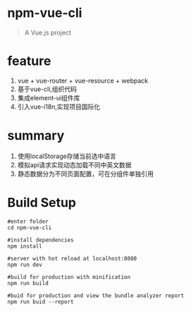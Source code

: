 # npm-vue-cli

> A Vue.js project

# feature
1. vue + vue-router + vue-resource + webpack
2. 基于vue-cli,组织代码
3. 集成element-ui组件库
4. 引入vue-i18n,实现项目国际化

# summary
1. 使用localStorage存储当前选中语言
2. 模拟api请求实现动态加载不同中英文数据
3. 静态数据分为不同页面配置，可在分组件单独引用

# Build Setup

```
#enter folder
cd npm-vue-cli

#install dependencies
npm install

#server with hot reload at localhost:8080
npm run dev

#build for production with minification
npm run build

#buid for production and view the bundle analyzer report
npm run buid --report
```
